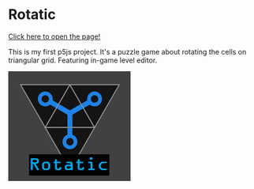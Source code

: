 # Rotatic

[Click here to open the page!](https://khanghy2130.github.io/Rotatic/)

This is my first p5js project. It's a puzzle game about rotating the cells on triangular grid. Featuring in-game level editor.

![featured image][img1]

[img1]: https://github.com/khanghy2130/Rotatic/blob/gh-pages/featured-img.png "Featured Image"
